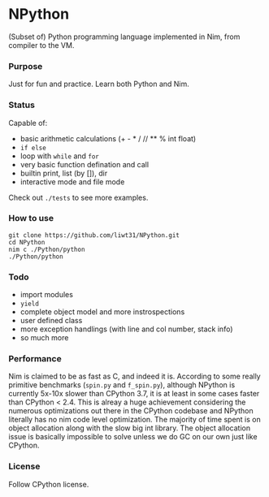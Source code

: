 # NPython

(Subset of) Python programming language implemented in Nim, from compiler to the VM.

### Purpose
Just for fun and practice. Learn both Python and Nim.


### Status
Capable of:
* basic arithmetic calculations (+ - * / // ** % int float)
* `if else`
* loop with `while` and `for`
* very basic function defination and call
* builtin print, list (by []), dir
* interactive mode and file mode

Check out `./tests` to see more examples.


### How to use
```
git clone https://github.com/liwt31/NPython.git
cd NPython
nim c ./Python/python
./Python/python
```

### Todo
* import modules
* `yield`
* complete object model and more instrospections
* user defined class
* more exception handlings (with line and col number, stack info)
* so much more

### Performance
Nim is claimed to be as fast as C, and indeed it is. According to some really primitive benchmarks (`spin.py` and `f_spin.py`), although NPython is currently 5x-10x slower than CPython 3.7, it is at least in some cases faster than CPython < 2.4. This is alreay a huge achievement considering the numerous optimizations out there in the CPython codebase and NPython literally has no nim code level optimization.
The majority of time spent is on object allocation along with the slow big int library. The object allocation issue is basically impossible to solve
unless we do GC on our own just like CPython. 


### License
Follow CPython license.
